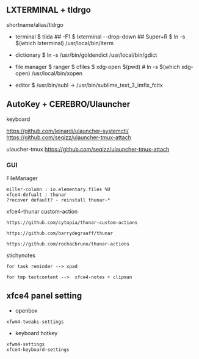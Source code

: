 
## LXTERMINAL + tldrgo

shortname/alias/tldrgo

- terminal
$ tilda ## -F1
$ lxterminal --drop-down ## Super+R
$ ln -s $(which lxterminal) /usr/local/bin/iterm

- dictionary
$ ln -s /usr/bin/goldendict /usr/local/bin/gdict 

- file manager
$ ranger
$ cfiles
$ xdg-open $(pwd) # ln -s $(which xdg-open) /usr/local/bin/xopen

- editor
$ /usr/bin/subl -> /usr/bin/sublime_text_3_imfix_fcitx



## AutoKey + CEREBRO/Ulauncher

keyboard

https://github.com/leinardi/ulauncher-systemctl/
https://github.com/seqizz/ulauncher-tmux-attach

ulaucher-tmux
https://github.com/seqizz/ulauncher-tmux-attach

### GUI

FileManager
```
miller-column : io.elementary.files %U
xfce4-defualt : thunar
?recover default? - reinstall thunar-*
```
xfce4-thunar custom-action
```
https://github.com/cytopia/thunar-custom-actions

https://github.com/barrydegraaff/thunar

https://github.com/rochacbruno/thunar-actions
```



stichynotes 
```
for task reminder --> xpad

for tmp textcontent -->  xfce4-notes + clipman
```

## xfce4 panel setting

- openbox
```
xfwm4-tweaks-settings

```
- keyboard hotkey
```
xfwm4-settings
xfce4-keyboard-settings
```
